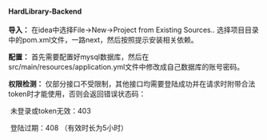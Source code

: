 #### HardLibrary-Backend

**导入：**
在idea中选择File->New->Project from Existing Sources.. 选择项目目录中的pom.xml文件，一路next，然后按照提示安装相关依赖。

**配置：**
首先需要配置好mysql数据库，然后在src/main/resources/application.yml文件中修改成自己数据库的账号密码。

**权限检测：**
仅部分接口不受限制，其他接口均需要登陆成功并在请求时附带合法token时才能使用，否则会返回错误状态码：

​        	未登录或token无效：403

​			登陆过期：408 （有效时长为5小时）
